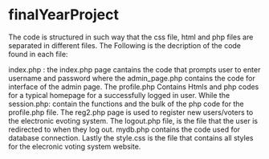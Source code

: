 # finalYearProject
The code is structured in such way that the css file, html and php files are separated in different files. The Following is the decription of the code found in each file:

index.php : the index.php page cantains the code that prompts user to enter username and password
where the admin_page.php contains the code for interface of the admin page. The profile.php Contains Htmls and php codes for a typical homepage for a successfully logged in user. While the session.php: contain the functions and the bulk of the php code for the profile.php file. The reg2.php page is used to register new users/voters to the electronic evoting system. The logout.php file, is the file that the user is redirected to when they log out. mydb.php contains the code used for database connection. Lastly the style.css is the file that contains all styles for the elecronic voting system website.
